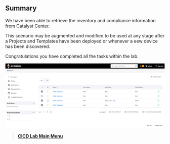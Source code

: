 
## Summary

We have been able to retrieve the inventory and compliance information from Catalyst Center. 

This scenario may be augmented and modified to be used at any stage after a Projects and Templates have been deployed or whenever a eew device has been discovered. 

Congratulations you have completed all the tasks within the lab.

![json](images/Jenkins_Item_Dashboard_3.png?raw=true "Import JSON")

> [**CICD Lab Main Menu**](../README.md)
